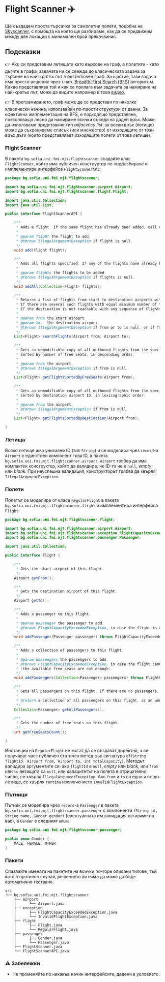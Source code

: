 # Flight Scanner :airplane:

Ще създадем проста търсачка за самолетни полети, подобна на [Skyscanner](https://www.skyscanner.net), с помощта на която ще разбираме, как да се придвижим между две локации с минимален брой прекачвания.

## Подсказки

:point_right: Ако си представим летищата като върхове на граф, а полетите - като дъгите в графа, задачата ни се свежда до класическата задача за търсене на най-кратък път в безтегловен граф. За щастие, тази задача има просто решение чрез т.нар. [Breadth-First Search (BFS)](https://en.wikipedia.org/wiki/Breadth-first_search) алгоритъм. Какво представлява той и как се прилага към задачата за намиране на най-кратък път, може да видите например в това [видео](https://www.youtube.com/watch?v=oDqjPvD54Ss).

:point_right: В програмирането, граф може да се представи по няколко класически начина, използвайки по-прости структури от данни. За ефективна имплементация на BFS, е подходящо представяне, позволяващо лесно да намираме всички съседи на даден връх. Може да използваме представяне тип *adjacency list*: за всеки връх (летище) може да съхраняваме списък (или множество) от изходящите от този връх дъги (които представляват изходящите полети от това летище). 

### Flight Scanner

В пакета `bg.sofia.uni.fmi.mjt.flightscanner` създайте клас `FlightScanner`, който има публичен конструктор по подразбиране и имплементира интерфейса `FlightScannerAPI`:

```java
package bg.sofia.uni.fmi.mjt.flightscanner;

import bg.sofia.uni.fmi.mjt.flightscanner.airport.Airport;
import bg.sofia.uni.fmi.mjt.flightscanner.flight.Flight;

import java.util.Collection;
import java.util.List;

public interface FlightScannerAPI {

    /**
     * Adds a flight. If the same flight has already been added, call does nothing.
     *
     * @param flight the flight to add.
     * @throws IllegalArgumentException if flight is null.
     */
    void add(Flight flight);

    /**
     * Adds all flights specified. If any of the flights have already been added, those are ignored.
     *
     * @param flights the flights to be added.
     * @throws IllegalArgumentException if flights is null.
     */
    void addAll(Collection<Flight> flights);

    /**
     * Returns a list of flights from start to destination airports with minimum number of transfers.
     * If there are several such flights with equal minimum number of transfers, returns any of them.
     * If the destination is not reachable with any sequence of flights from the start airport, returns an empty list.
     *
     * @param from the start airport.
     * @param to   the destination airport.
     * @throws IllegalArgumentException if from or to is null, or if from and to are one and the same airport.
     */
    List<Flight> searchFlights(Airport from, Airport to);

    /**
     * Gets an unmodifiable copy of all outbound flights from the specified airport,
     * sorted by number of free seats, in descending order.
     *
     * @param from the airport.
     * @throws IllegalArgumentException if from is null.
     */
    List<Flight> getFlightsSortedByFreeSeats(Airport from);

    /**
     * Gets an unmodifiable copy of all outbound flights from the specified airport,
     * sorted by destination airport ID, in lexicographic order.
     *
     * @param from the airport.
     * @throws IllegalArgumentException if from is null.
     */
    List<Flight> getFlightsSortedByDestination(Airport from);

}
```

### Летища

Всяко летище има уникално ID (тип `String`) и се моделира чрез `record`-a `Airport` с единствен компонент това ID, в пакета `bg.sofia.uni.fmi.mjt.flightscanner.airport`.  `Airport` трябва да има компактен конструктор, който да валидира, че  ID-то не е `null`, *empty* или *blank*. При неуспешна валидация, конструкторът трябва да хвърля `IllegalArgumentException`.

### Полети

Полетът се моделира от класа `RegularFlight` в пакета `bg.sofia.uni.fmi.mjt.flightscanner.flight` и имплементира интерфейса `Flight`:

```java
package bg.sofia.uni.fmi.mjt.flightscanner.flight;

import bg.sofia.uni.fmi.mjt.flightscanner.airport.Airport;
import bg.sofia.uni.fmi.mjt.flightscanner.exception.FlightCapacityExceededException;
import bg.sofia.uni.fmi.mjt.flightscanner.passenger.Passenger;

import java.util.Collection;

public interface Flight {

    /**
     * Gets the start airport of this flight.
     */
    Airport getFrom();

    /**
     * Gets the destination airport of this flight.
     */
    Airport getTo();

    /**
     * Adds a passenger to this flight.
     *
     * @param passenger the passenger to add.
     * @throws FlightCapacityExceededException, in case the flight is already fully booked (there are no free seats).
     */
    void addPassenger(Passenger passenger) throws FlightCapacityExceededException;

    /**
     * Adds a collection of passengers to this flight.
     *
     * @param passengers the passengers to add.
     * @throws FlightCapacityExceededException, in case the flight cannot accommodate that many passengers
     * (the available free seats are not enough).
     */
    void addPassengers(Collection<Passenger> passengers) throws FlightCapacityExceededException;

    /**
     * Gets all passengers on this flight. If there are no passengers, returns an empty list.
     *
     * @return a collection of all passengers on this flight, as an unmodifiable copy.
     */
    Collection<Passenger> getAllPassengers();

    /**
     * Gets the number of free seats on this flight.
     */
    int getFreeSeatsCount();

}
```

Инстанции на `RegularFlight` не могат да се създават директно, а се получават чрез публичен статичен метод със сигнатура `of(String flightId, Airport from, Airport to, int totalCapacity)`. Методът валидира аргументите си: ако `flightId` е `null`, *empty* или *blank*, или `from` или `to` летищата са `null`, или капацитетът на полета е отрицателно число, се хвърля `IllegalArgumentException`. Ако `from` и `to` са едно и също летище, се хвърля `runtime` изключението `InvalidFlightException`.

### Пътници

Пътник се моделира чрез `record`-a `Passenger` в пакета `bg.sofia.uni.fmi.mjt.flightscanner.passenger` с компоненти `(String id, String name, Gender gender)` (евентуалната им валидация оставяме на вас), а `Gender` е следният `enum`:

```java
package bg.sofia.uni.fmi.mjt.flightscanner.passenger;

public enum Gender {
    MALE, FEMALE, OTHER
}
```

### Пакети

Спазвайте имената на пакетите на всички по-горе описани типове, тъй като в противен случай, решението ви няма да може да бъде автоматично тествано.

```
src
└── bg.sofia.uni.fmi.mjt.flightscanner
    ├── airport
    │      └── Airport.java
    ├── exception
    │      ├── FlightCapacityExceededException.java
    │      └── InvalidFlightException.java
    ├── flight
    │      ├── Flight.java
    │      └── RegularFlight.java
    ├── passenger
    │      ├── Gender.java
    │      └── Passenger.java
    ├── FlightScanner.java
    └── FlightScannerAPI.java
```

### :warning: Забележки

- Не променяйте по никакъв начин интерфейсите, дадени в условието.
